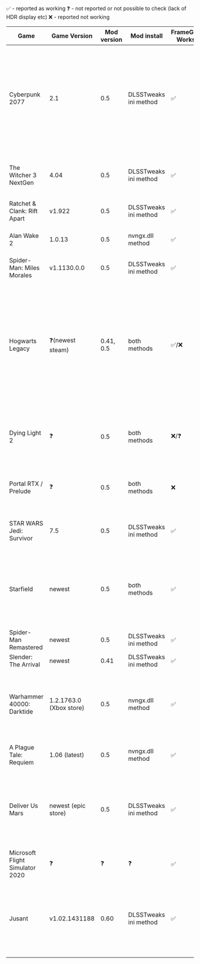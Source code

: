 ✅ - reported as working
❓ - not reported or not possible to check (lack of HDR display etc)
❌ - reported not working

| Game                        | Game Version | Mod version | Mod install | FrameGen Works | Ingame HDR | Other issues                                           |
|-----------------------------|---------|-------------|-------------|-------|------------|----------------------------------------------------------------------|
| Cyberpunk 2077              | 2.1     | 0.5         | DLSSTweaks ini method  | ✅     | ✅          | Ghosting/artifact line at the bottem of the screen when driving fast, reported no ghosting when using no upscale/FSR2 upscale instead of DLSS, can be issue of DLSS upscale or FG bug |
| The Witcher 3 NextGen       | 4.04    | 0.5         | DLSSTweaks ini method  | ✅     | ✅          | Looks like no issues / reported artifacts and crashing when using DLDSR |
| Ratchet & Clank: Rift Apart | v1.922  | 0.5         | DLSSTweaks ini method  | ✅     | ✅          | Garbled UI even without any upscale enabled            |
| Alan Wake 2                 | 1.0.13  | 0.5         | nvngx.dll method       | ✅     | ✅          | Ghosting around player character in DLSS upscale mode  |
| Spider-Man: Miles Morales   | v1.1130.0.0  | 0.5    | DLSSTweaks ini method  | ✅     | ❓ | Looks like no issues                          |
| Hogwarts Legacy             | ❓(newest steam)  | 0.41, 0.5  | both methods  | ✅/❌ | ❓ | No UI artifacts, can not use DLSS Sharpening with FG, causes game crash. Game crashes after some time of gameplay without errors inside the windows log (nvlddmkm), reported by multiple people (drivers 546.16 and 546.33) |
| Dying Light 2               | ❓      | 0.5         | both methods            | ❌/❓   | ❓ | both install methods reported not working / some people report nvngx.dll method works |
| Portal RTX / Prelude        | ❓      | 0.5         | both methods            | ❌     | ❓ | both install methods reported not working, no FG available or crashing   |
| STAR WARS Jedi: Survivor    | 7.5     | 0.5         | DLSSTweaks ini method  | ✅     | ❓ | User had to rename nvngx.dll to dxgi.dll to make it work   |
| Starfield                   | newest  | 0.5        | both methods           | ✅     | ❓ | Looks to be okay, but nvngx.dll method can crash when travelling between planets, dlsstweaks ini does not  |
| Spider-Man Remastered       | newest  | 0.5        | DLSSTweaks ini method  | ✅     | ❓ | Looks like no issues |
| Slender: The Arrival        | newest  | 0.41       | DLSSTweaks ini method  | ✅     | ❓ | Looks like no issues |
| Warhammer 40000: Darktide   | 1.2.1763.0 (Xbox store) | 0.5 | nvngx.dll method | ✅     | ✅ Windows Auto HDR, no ingame HDR support | Ghosting in UI, as well as weapon model but only when turning fast. Doesn't ghost while running/walking or turning slowly |
| A Plague Tale: Requiem      | 1.06 (latest)    | 0.5        | nvngx.dll method       | ✅     | ❓ | UI ghosting when moving, subtitles not readable  |
| Deliver Us Mars             | newest (epic store)  | 0.5 | DLSSTweaks ini method | ✅ | ❓ | Reported working, small amount of shimmering around hairs etc reported, game must be run from EXE directly, not via epic launcher |
| Microsoft Flight Simulator 2020 | ❓   | ❓         | ❓                       | ✅ | ❓ | Reported working, but with heavy UI artifacts |
| Jusant                      | v1.02.1431188 | 0.60 | DLSSTweaks ini method | ✅ | ❓ | Reported frametime consistency seems worse, compared to earlier versions of the mod (but they had severe flickering at times) |
